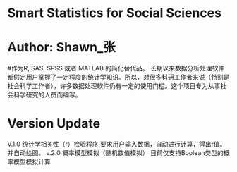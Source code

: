 # Smart Statistics for Social Sciences
# Author: Shawn_张

#作为R, SAS, SPSS 或者 MATLAB 的简化替代品。
长期以来数据分析处理软件都假定用户掌握了一定程度的统计学知识。所以，对很多科研工作者来说（特别是社会科学工作者），许多数据处理软件仍有一定的使用门槛。这个项目专为从事社会科学研究的人员而编写。


# Version Update
V.1.0  统计学相关性（r）检验程序
要求用户输入数据，自动进行计算，得出r值。 并自动绘图。
v.2.0  概率模型模拟（随机数值模拟）
目前仅支持Boolean类型的概率模型模拟计算
